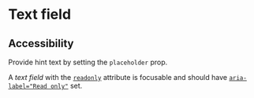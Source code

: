 # Text field

## Accessibility

Provide hint text by setting the `placeholder` prop.

A *text field* with the [`readonly`](https://developer.mozilla.org/en-US/docs/Web/HTML/Element/input/text#readonly) attribute is focusable and should have [`aria-label="Read only"`](https://developer.mozilla.org/en-US/docs/Web/Accessibility/ARIA/ARIA_Techniques/Using_the_aria-label_attribute) set.
